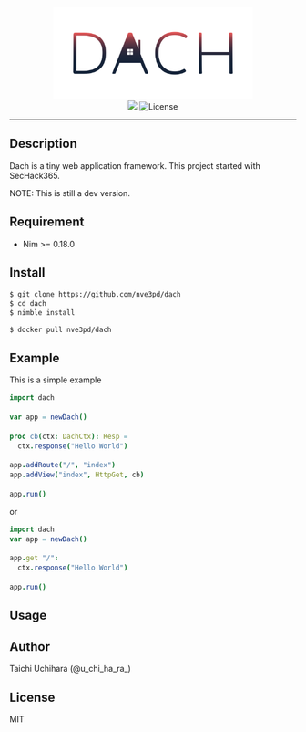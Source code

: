 <div align="center">
  <img src="img/logo.svg" width=350>
</div>

<div align="center">
  <img src="https://travis-ci.com/nve3pd/Dach.svg?branch=master">
  <img src="https://img.shields.io/github/license/MasoniteFramework/core.svg" alt="License"> 
</div>

---

## Description
Dach is a tiny web application framework. This project started with SecHack365.  

NOTE: This is still a dev version. 

## Requirement

- Nim >= 0.18.0

## Install

```
$ git clone https://github.com/nve3pd/dach
$ cd dach
$ nimble install
```

```
$ docker pull nve3pd/dach
```

## Example

This is a simple example

```nim
import dach

var app = newDach()

proc cb(ctx: DachCtx): Resp =
  ctx.response("Hello World")

app.addRoute("/", "index")
app.addView("index", HttpGet, cb)

app.run()
```

or 

```nim
import dach
var app = newDach()
      
app.get "/":
  ctx.response("Hello World")
      
app.run()
```

## Usage

## Author
Taichi Uchihara (@u\_chi\_ha\_ra\_)

## License
MIT

